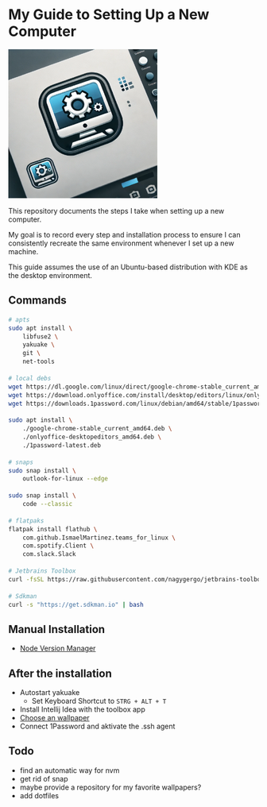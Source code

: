 # My Guide to Setting Up a New Computer

<img src="assets/logo.webp" alt="Repository Logo" width="300" />

This repository documents the steps I take when setting up a new computer.

My goal is to record every step and installation process to ensure I can consistently recreate the same environment whenever I set up a new machine.

This guide assumes the use of an Ubuntu-based distribution with KDE as the desktop environment.

## Commands
```bash
# apts
sudo apt install \
    libfuse2 \
    yakuake \
    git \
    net-tools

# local debs
wget https://dl.google.com/linux/direct/google-chrome-stable_current_amd64.deb
wget https://download.onlyoffice.com/install/desktop/editors/linux/onlyoffice-desktopeditors_amd64.deb
wget https://downloads.1password.com/linux/debian/amd64/stable/1password-latest.deb

sudo apt install \
    ./google-chrome-stable_current_amd64.deb \
    ./onlyoffice-desktopeditors_amd64.deb \
    ./1password-latest.deb

# snaps
sudo snap install \
    outlook-for-linux --edge
    
sudo snap install \
    code --classic
    
# flatpaks
flatpak install flathub \
    com.github.IsmaelMartinez.teams_for_linux \
    com.spotify.Client \
    com.slack.Slack

# Jetbrains Toolbox
curl -fsSL https://raw.githubusercontent.com/nagygergo/jetbrains-toolbox-install/master/jetbrains-toolbox.sh | bash

# Sdkman
curl -s "https://get.sdkman.io" | bash
```

## Manual Installation

- [Node Version Manager](https://github.com/nvm-sh/nvm/blob/master/README.md)

## After the installation

- Autostart yakuake
  - Set Keyboard Shortcut to `STRG + ALT + T`
- Install Intellij Idea with the toolbox app
- [Choose an wallpaper](https://penger.city/wallpapers/)
- Connect 1Password and aktivate the .ssh agent

## Todo

- find an automatic way for nvm
- get rid of snap
- maybe provide a repository for my favorite wallpapers?
- add dotfiles